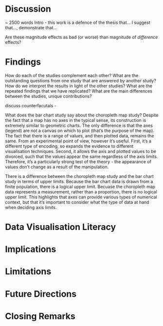 # Discussion

~ 2500 words
Intro - this work is a defence of the thesis that… I suggest that…, demonstrate that…

Are these magnitude effects as bad (or worse) than magnitude of *difference* effects?

# Findings

How do each of the studies complement each other? What are the outstanding questions from one study that are answered by another study? How do we interpret the results in light of the other studies? What are the repeated findings that we have replicated? What are the main differences between the studies, unique contributions?

discuss counterfacutals - 

What does the bar chart study say about the choropleth map study?
Despite the fact that a map has no axes in the typical sense, its construction is extremely similar to geometric charts. The only difference is that the axes (legend) are not a canvas on which to plot (that’s the purpose of the map). The fact that there is a range of values, and then plotted data, remains the same. From an experimental point of view, however it’s useful. First, it’s a different type of encoding, so expands the evidence to different visualisation techniques. Second, it allows the axis and plotted values to be divorced, such that the values appear the same regardless of the axis limits. Therefore, it’s a particularly strong test of the theory - the appearance of values don’t change as a result of the manipulation. 

There is a difference between the choropleth map study and the bar chart study in terms of upper limits. Because the bar chart data is drawn from a finite population, there is a logical upper limit. Becuase the choropleth map data represents a measurement, rather than a proportion, there is no logical upper limit. This highlights that axes can provide various types of numerical context, but that it’s important to consider what the type of data at hand when deciding axis limits.  

# Data Visualisation Literacy

# Implications

# Limitations

# Future Directions

# Closing Remarks



